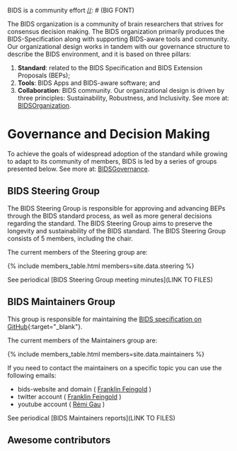 ---
---

BIDS is a community effort
[//]: # (BIG FONT)

The BIDS organization is a community of brain researchers that strives for consensus decision making. The BIDS organization primarily produces the BIDS-Specification along with supporting BIDS-aware tools and community. Our organizational design works in tandem with our governance structure to describe the BIDS environment, and it is based on three pillars: 

1) **Standard**: related to the BIDS Specification and BIDS Extension Proposals (BEPs); 
2) **Tools**: BIDS Apps and BIDS-aware software; and 
3) **Collaboration**: BIDS community. 
Our organizational design is driven by three principles: Sustainability, Robustness, and Inclusivity. See more at: [BIDSOrganization](LINK).


# Governance and Decision Making

To achieve the goals of widespread adoption of the standard while growing to adapt to its community of members, BIDS is led by a series of groups presented below. See more at: [BIDSGovernance](LINK).

[//]: # (Include figure: organizational design)

## BIDS Steering Group

The BIDS Steering Group is responsible for approving and advancing BEPs
through the BIDS standard process, as well as more general decisions
regarding the standard. The BIDS Steering Group aims to preserve the
longevity and sustainability of the BIDS standard. The BIDS Steering
Group consists of 5 members, including the chair.

The current members of the Steering group are:

{% include members_table.html members=site.data.steering %}

See periodical [BIDS Steering Group meeting minutes](LINK TO FILES)


## BIDS Maintainers Group

This group is responsible for maintaining the [BIDS specification on
GitHub](https://github.com/bids-standard/bids-specification){:target="_blank"}. 

The current members of the Maintainers group are:

{% include members_table.html members=site.data.maintainers %}

If you need to contact the maintainers on a specific topic you can use the following emails:

- bids-website and domain ( [Franklin Feingold](mailto:bids.maintenance+website@gmail.com) )
- twitter account ( [Franklin Feingold](mailto:bids.maintenance+twitter@gmail.com) )
- youtube account ( [Rémi Gau](mailto:bids.maintenance+youtube@gmail.com) )

See periodical [BIDS Maintainers reports](LINK TO FILES)

## Awesome contributors

[//]: # (Create a similar table with GitHub contributors)

